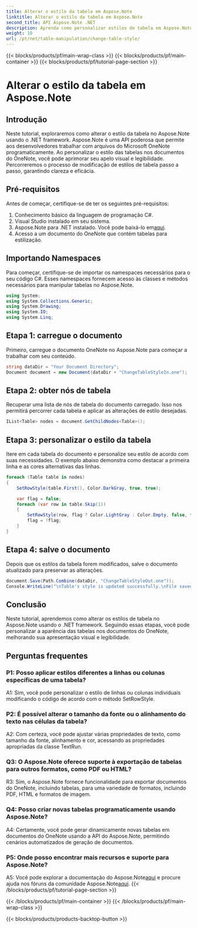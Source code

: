 ```yaml
---
title: Alterar o estilo da tabela em Aspose.Note
linktitle: Alterar o estilo da tabela em Aspose.Note
second_title: API Aspose.Note .NET
description: Aprenda como personalizar estilos de tabela em Aspose.Note usando C#. Modifique cores, fontes e muito mais para uma apresentação aprimorada de documentos.
weight: 10
url: /pt/net/table-manipulation/change-table-style/
---
```


{{< blocks/products/pf/main-wrap-class >}}
{{< blocks/products/pf/main-container >}}
{{< blocks/products/pf/tutorial-page-section >}}

# Alterar o estilo da tabela em Aspose.Note

## Introdução

Neste tutorial, exploraremos como alterar o estilo da tabela no Aspose.Note usando o .NET framework. Aspose.Note é uma API poderosa que permite aos desenvolvedores trabalhar com arquivos do Microsoft OneNote programaticamente. Ao personalizar o estilo das tabelas nos documentos do OneNote, você pode aprimorar seu apelo visual e legibilidade. Percorreremos o processo de modificação de estilos de tabela passo a passo, garantindo clareza e eficácia.

## Pré-requisitos

Antes de começar, certifique-se de ter os seguintes pré-requisitos:
1. Conhecimento básico da linguagem de programação C#.
2. Visual Studio instalado em seu sistema.
3.  Aspose.Note para .NET instalado. Você pode baixá-lo em[aqui](https://releases.aspose.com/note/net/).
4. Acesso a um documento do OneNote que contém tabelas para estilização.

## Importando Namespaces

Para começar, certifique-se de importar os namespaces necessários para o seu código C#. Esses namespaces fornecem acesso às classes e métodos necessários para manipular tabelas no Aspose.Note.
```csharp
using System;
using System.Collections.Generic;
using System.Drawing;
using System.IO;
using System.Linq;
```

## Etapa 1: carregue o documento

Primeiro, carregue o documento OneNote no Aspose.Note para começar a trabalhar com seu conteúdo.
```csharp
string dataDir = "Your Document Directory";
Document document = new Document(dataDir + "ChangeTableStyleIn.one");
```

## Etapa 2: obter nós de tabela

Recuperar uma lista de nós de tabela do documento carregado. Isso nos permitirá percorrer cada tabela e aplicar as alterações de estilo desejadas.
```csharp
IList<Table> nodes = document.GetChildNodes<Table>();
```

## Etapa 3: personalizar o estilo da tabela

Itere em cada tabela do documento e personalize seu estilo de acordo com suas necessidades. O exemplo abaixo demonstra como destacar a primeira linha e as cores alternativas das linhas.
```csharp
foreach (Table table in nodes)
{
    SetRowStyle(table.First(), Color.DarkGray, true, true);

    var flag = false;
    foreach (var row in table.Skip(1))
    {
        SetRowStyle(row, flag ? Color.LightGray : Color.Empty, false, false);
        flag = !flag;
    }
}
```

## Etapa 4: salve o documento

Depois que os estilos da tabela forem modificados, salve o documento atualizado para preservar as alterações.
```csharp
document.Save(Path.Combine(dataDir, "ChangeTableStyleOut.one"));
Console.WriteLine("\nTable's style is updated successfully.\nFile saved at " + dataDir);
```

## Conclusão

Neste tutorial, aprendemos como alterar os estilos de tabela no Aspose.Note usando o .NET framework. Seguindo essas etapas, você pode personalizar a aparência das tabelas nos documentos do OneNote, melhorando sua apresentação visual e legibilidade.

## Perguntas frequentes

### P1: Posso aplicar estilos diferentes a linhas ou colunas específicas de uma tabela?

A1: Sim, você pode personalizar o estilo de linhas ou colunas individuais modificando o código de acordo com o método SetRowStyle.
  
### P2: É possível alterar o tamanho da fonte ou o alinhamento do texto nas células da tabela?

A2: Com certeza, você pode ajustar várias propriedades de texto, como tamanho da fonte, alinhamento e cor, acessando as propriedades apropriadas da classe TextRun.

### Q3: O Aspose.Note oferece suporte à exportação de tabelas para outros formatos, como PDF ou HTML?

R3: Sim, o Aspose.Note fornece funcionalidade para exportar documentos do OneNote, incluindo tabelas, para uma variedade de formatos, incluindo PDF, HTML e formatos de imagem.

### Q4: Posso criar novas tabelas programaticamente usando Aspose.Note?

A4: Certamente, você pode gerar dinamicamente novas tabelas em documentos do OneNote usando a API do Aspose.Note, permitindo cenários automatizados de geração de documentos.

### P5: Onde posso encontrar mais recursos e suporte para Aspose.Note?

 A5: Você pode explorar a documentação do Aspose.Note[aqui](https://reference.aspose.com/note/net/) e procure ajuda nos fóruns da comunidade Aspose.Note[aqui](https://forum.aspose.com/c/note/28).
{{< /blocks/products/pf/tutorial-page-section >}}

{{< /blocks/products/pf/main-container >}}
{{< /blocks/products/pf/main-wrap-class >}}

{{< blocks/products/products-backtop-button >}}

